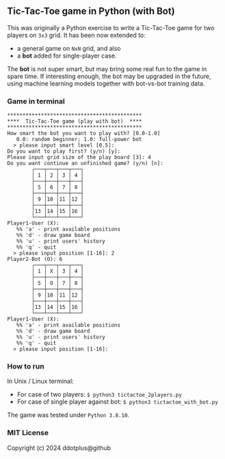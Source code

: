 ## Tic-Tac-Toe game in Python (with Bot)

This was originally a Python exercise to write a Tic-Tac-Toe game for two 
players on `3x3` grid. It has been now extended to:
- a general game on `NxN` grid, and also
- a **bot** added for single-player case.

The **bot** is not super smart, but may bring some real fun to the game in spare 
time. If interesting enough, the bot may be upgraded in the future, using 
machine learning models together with bot-vs-bot training data.

### Game in terminal
```
********************************************
****  Tic-Tac-Toe game (play with bot)  ****
********************************************
How smart the bot you want to play with? [0.0-1.0]
   0.0: random beginner; 1.0: full-power bot
  > please input smart level [0.5]:
Do you want to play first? (y/n) [y]: 
Please input grid size of the play board [3]: 4
Do you want continue an unfinished game? (y/n) [n]: 
        ┌───┬───┬───┬───┐
        │ 1 │ 2 │ 3 │ 4 │
        ├───┼───┼───┼───┤
        │ 5 │ 6 │ 7 │ 8 │
        ├───┼───┼───┼───┤
        │ 9 │10 │11 │12 │
        ├───┼───┼───┼───┤
        │13 │14 │15 │16 │
        └───┴───┴───┴───┘
Player1-User (X):
   %% 'a' - print available positions
   %% 'd' - draw game board
   %% 'u' - print users' history
   %% 'q' - quit
  > please input position [1-16]: 2
Player2-Bot (O): 6
        ┌───┬───┬───┬───┐
        │ 1 │ X │ 3 │ 4 │
        ├───┼───┼───┼───┤
        │ 5 │ O │ 7 │ 8 │
        ├───┼───┼───┼───┤
        │ 9 │10 │11 │12 │
        ├───┼───┼───┼───┤
        │13 │14 │15 │16 │
        └───┴───┴───┴───┘
Player1-User (X):
   %% 'a' - print available positions
   %% 'd' - draw game board
   %% 'u' - print users' history
   %% 'q' - quit
  > please input position [1-16]: 
```


### How to run
In Unix / Linux terminal:
- For case of two players:
  `$ python3 tictactoe_2players.py`
- For case of single player against bot:
  `$ python3 tictactoe_with_bot.py`

The game was tested under `Python 3.8.10`.

### MIT License

Copyright (c) 2024 ddotplus@github
